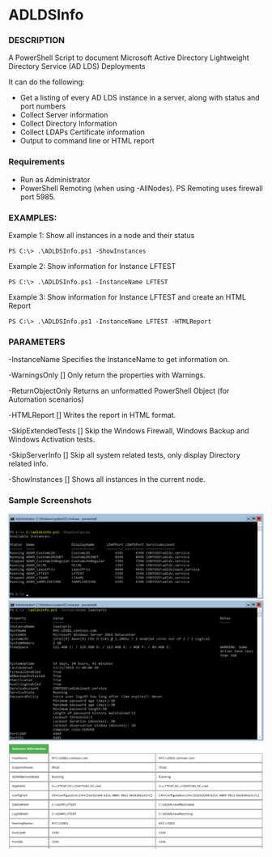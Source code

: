 # ADLDSInfo

### DESCRIPTION
A PowerShell Script to document Microsoft Active Directory Lightweight Directory Service (AD LDS) Deployments

It can do the following:

* Get a listing of every AD LDS instance in a server, along with status and port numbers
* Collect Server information
* Collect Directory Information
* Collect LDAPs Certificate information
* Output to command line or HTML report

### Requirements

* Run as Administrator
* PowerShell Remoting (when using -AllNodes). PS Remoting uses firewall port 5985.



### EXAMPLES:

Example 1:  Show all instances in a node and their status

	PS C:\> .\ADLDSInfo.ps1 -ShowInstances

Example 2:  Show information for Instance LFTEST

	PS C:\> .\ADLDSInfo.ps1 -InstanceName LFTEST

Example 3:  Show information for Instance LFTEST and create an HTML Report

	PS C:\> .\ADLDSInfo.ps1 -InstanceName LFTEST -HTMLReport



### PARAMETERS

-InstanceName <String>
Specifies the InstanceName to get information on.

-WarningsOnly [<SwitchParameter>]
Only return the properties with Warnings.

-ReturnObjectOnly <Boolean>
Returns an unformatted PowerShell Object (for Automation scenarios)


-HTMLReport [<SwitchParameter>]
Writes the report in HTML format.

-SkipExtendedTests [<SwitchParameter>]
Skip the Windows Firewall, Windows Backup and Windows Activation tests.



-SkipServerInfo [<SwitchParameter>]
Skip all system related tests, only display Directory related info.



-ShowInstances [<SwitchParameter>]
Shows all instances in the current node.

### Sample Screenshots

![](https://github.com/luisfeliz79/ADLDSInfo/blob/master/ScreenShots/ShowInstances.PNG)
![](https://github.com/luisfeliz79/ADLDSInfo/blob/master/ScreenShots/CommandLineReport.png)
![](https://github.com/luisfeliz79/ADLDSInfo/blob/master/ScreenShots/HTMLReport.png)

